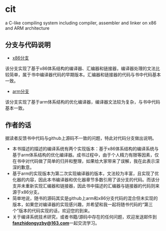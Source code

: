 # cit
a C-like compiling system including compiler, assembler and linker on x86 and ARM architecture

## 分支与代码说明

* [x86分支](https://github.com/fanzhidongyzby/cit/tree/x86)

该分支实现了基于x86体系结构的编译器、汇编器和链接器，编译器处理的文法比较简单，属于书中编译器代码的早期版本。汇编器和链接器的代码与书中代码基本一致。

* [arm分支](https://github.com/fanzhidongyzby/cit/tree/arm)

该分支实现了基于arm体系结构的优化编译器，编译器文法较为复杂，与书中代码基本一致。

## 作者的话

据读者反馈书中代码与github上源码不一致的问题，特此对代码分支做出说明。
* 本书描述的描述的编译系统有两个实现版本：基于x86体系结构的编译系统与基于arm体系结构的优化编译器。成书过程中，由于个人精力有限等因素，仅在书中对代码做了简单的归并和整理，如果给大家带来了误解，我在此表示深深的歉意。
* 基于arm的实现版本为第二次实现编译器的版本，文法较为丰富，且实现了优化器的内容，因此本书编译器和优化器章节多数引用了该分支的代码。而该分支并未重新实现汇编器和链接器，因此书中描述的汇编器与链接器的代码则来源于x86分支。
* 简单地说，随书的源码其实是github上arm和x86分支代码的混合但未实现的版本，如果您对编译器的实现感兴趣，并希望和我一起将随书代码的“第三个”版本的代码实现的话，欢迎您的到来。
* 关于编译系统技术研究，或者书籍/源码中存在的任何问题，欢迎发送邮件到**fanzhidongyzby@163.com**一起交流学习。
